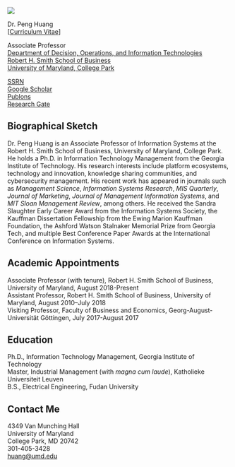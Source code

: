 
![](https://penghuang.com/WordPress/wp-content/uploads/2022/01/Huang_Peng-01Oct19-024-200x300.jpg)

Dr. Peng Huang  
\[[Curriculum Vitae](https://penghuang.com/WordPress/wp-content/uploads/2022/02/cv.pdf)\]

Associate Professor  
[Department of Decision, Operations, and Information Technologies](https://www.rhsmith.umd.edu/faculty-research/academic-departments/decision-operations-information-technologies)  
[Robert H. Smith School of Business](https://www.rhsmith.umd.edu/)  
[University of Maryland, College Park](https://umd.edu)

[SSRN](http://papers.ssrn.com/sol3/cf_dev/AbsByAuth.cfm?per_id=890498)  
[Google Scholar](http://scholar.google.com/citations?user=Ntu1BwgAAAAJ)  
[Publons](https://publons.com/researcher/2021674/peng-huang)  
[Research Gate](https://www.researchgate.net/profile/Peng_Huang4)

## Biographical Sketch

Dr. Peng Huang is an Associate Professor of Information Systems at the Robert H. Smith School of Business, University of Maryland, College Park. He holds a Ph.D. in Information Technology Management from the Georgia Institute of Technology. His research interests include platform ecosystems, technology and innovation, knowledge sharing communities, and cybersecurity management. His recent work has appeared in journals such as *Management Science*, *Information Systems Research*, *MIS Quarterly*, *Journal of Marketing*, *Journal of Management Information Systems*, and *MIT Sloan Management Review*, among others. He received the Sandra Slaughter Early Career Award from the Information Systems Society, the Kauffman Dissertation Fellowship from the Ewing Marion Kauffman Foundation, the Ashford Watson Stalnaker Memorial Prize from Georgia Tech, and multiple Best Conference Paper Awards at the International Conference on Information Systems.

## Academic Appointments

 Associate Professor (with tenure), Robert H. Smith School of Business, University of Maryland, August 2018-Present  
 Assistant Professor, Robert H. Smith School of Business, University of Maryland, August 2010–July 2018  
 Visiting Professor, Faculty of Business and Economics, Georg-August-Universität Göttingen, July 2017-August 2017

## Education

 Ph.D., Information Technology Management, Georgia Institute of Technology  
 Master, Industrial Management (with *magna cum laude*), Katholieke Universiteit Leuven  
 B.S., Electrical Engineering, Fudan University

## Contact Me

 4349 Van Munching Hall  
 University of Maryland  
 College Park, MD 20742  
 301-405-3428  
 <huang@umd.edu>